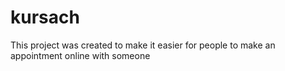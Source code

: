 # kursach
This project was created to make it easier for people to make an appointment online with someone
